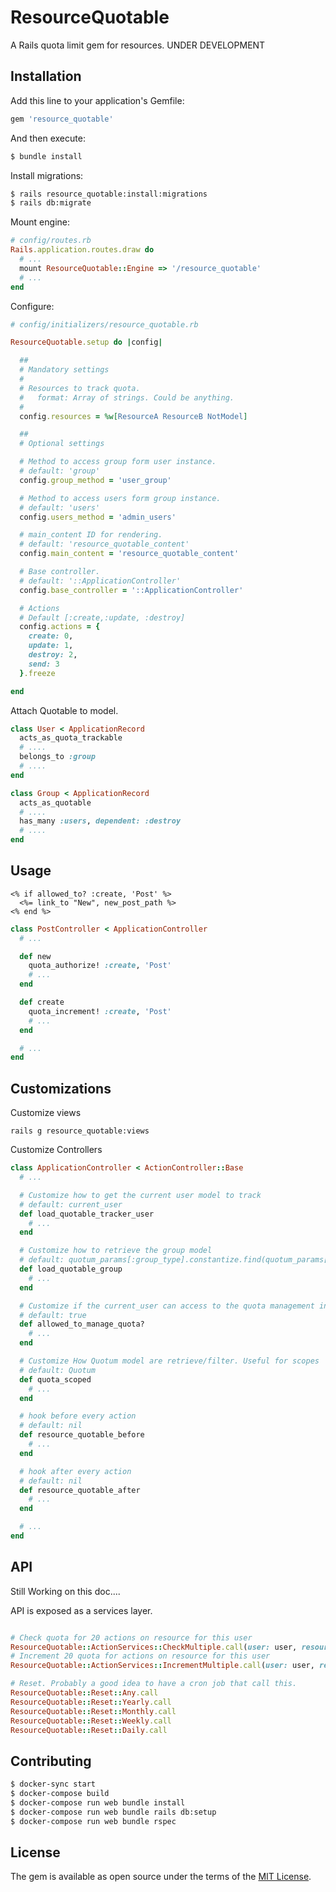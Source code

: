 # ResourceQuotable
A Rails quota limit gem for resources. UNDER DEVELOPMENT

## Installation
Add this line to your application's Gemfile:

```ruby
gem 'resource_quotable'
```

And then execute:
```bash
$ bundle install
```

Install migrations:
```bash
$ rails resource_quotable:install:migrations
$ rails db:migrate
```

Mount engine:
```ruby
# config/routes.rb
Rails.application.routes.draw do
  # ...
  mount ResourceQuotable::Engine => '/resource_quotable'
  # ...
end

```

Configure:
```ruby
# config/initializers/resource_quotable.rb

ResourceQuotable.setup do |config|

  ##
  # Mandatory settings
  #
  # Resources to track quota.
  #   format: Array of strings. Could be anything.
  #
  config.resources = %w[ResourceA ResourceB NotModel]

  ##
  # Optional settings

  # Method to access group form user instance.
  # default: 'group'
  config.group_method = 'user_group'

  # Method to access users form group instance.
  # default: 'users'
  config.users_method = 'admin_users'

  # main_content ID for rendering.
  # default: 'resource_quotable_content'
  config.main_content = 'resource_quotable_content'

  # Base controller.
  # default: '::ApplicationController'
  config.base_controller = '::ApplicationController'

  # Actions
  # Default [:create,:update, :destroy]
  config.actions = {
    create: 0,
    update: 1,
    destroy: 2,
    send: 3
  }.freeze

end
```

Attach Quotable to model.

```ruby
class User < ApplicationRecord
  acts_as_quota_trackable
  # ....
  belongs_to :group
  # ....
end

class Group < ApplicationRecord
  acts_as_quotable
  # ....
  has_many :users, dependent: :destroy
  # ....
end
```

## Usage

```erb
<% if allowed_to? :create, 'Post' %>
  <%= link_to "New", new_post_path %>
<% end %>
```

```ruby
class PostController < ApplicationController
  # ...

  def new
    quota_authorize! :create, 'Post'
    # ...
  end

  def create
    quota_increment! :create, 'Post'
    # ...
  end

  # ...
end
```

## Customizations

Customize views

`rails g resource_quotable:views`

Customize Controllers

```ruby
class ApplicationController < ActionController::Base
  # ...

  # Customize how to get the current user model to track
  # default: current_user
  def load_quotable_tracker_user
    # ...
  end

  # Customize how to retrieve the group model
  # default: quotum_params[:group_type].constantize.find(quotum_params[:group_id])
  def load_quotable_group
    # ...
  end

  # Customize if the current_user can access to the quota management interface
  # default: true
  def allowed_to_manage_quota?
    # ...
  end

  # Customize How Quotum model are retrieve/filter. Useful for scopes
  # default: Quotum
  def quota_scoped
    # ...
  end

  # hook before every action
  # default: nil
  def resource_quotable_before
    # ...
  end

  # hook after every action
  # default: nil
  def resource_quotable_after
    # ...  
  end

  # ...
end
```

## API

Still Working on this doc....

API is exposed as a services layer.

```ruby

# Check quota for 20 actions on resource for this user
ResourceQuotable::ActionServices::CheckMultiple.call(user: user, resource: 'ResourceX', action: :create, amount: 20)
# Increment 20 quota for actions on resource for this user
ResourceQuotable::ActionServices::IncrementMultiple.call(user: user, resource: 'ResourceX', action: :create, amount: 20)

# Reset. Probably a good idea to have a cron job that call this.
ResourceQuotable::Reset::Any.call
ResourceQuotable::Reset::Yearly.call
ResourceQuotable::Reset::Monthly.call
ResourceQuotable::Reset::Weekly.call
ResourceQuotable::Reset::Daily.call
```

## Contributing

```bash
$ docker-sync start
$ docker-compose build
$ docker-compose run web bundle install
$ docker-compose run web bundle rails db:setup
$ docker-compose run web bundle rspec
```

## License
The gem is available as open source under the terms of the [MIT License](https://opensource.org/licenses/MIT).
